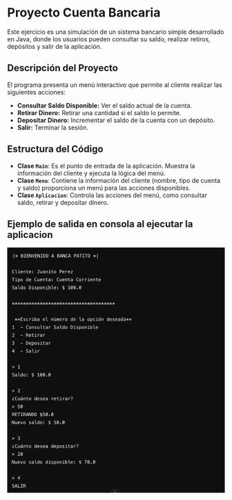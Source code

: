 # Proyecto Cuenta Bancaria
Este ejercicio es una simulación de un sistema bancario simple desarrollado en Java, donde los usuarios pueden consultar su saldo, realizar retiros, depósitos y salir de la aplicación.

## Descripción del Proyecto

El programa presenta un menú interactivo que permite al cliente realizar las siguientes acciones:
- **Consultar Saldo Disponible:** Ver el saldo actual de la cuenta.
- **Retirar Dinero:** Retirar una cantidad si el saldo lo permite.
- **Depositar Dinero:** Incrementar el saldo de la cuenta con un depósito.
- **Salir:** Terminar la sesión.
  
## Estructura del Código

- **Clase `Main`**: Es el punto de entrada de la aplicación. Muestra la información del cliente y ejecuta la lógica del menú.
- **Clase `Menu`**: Contiene la información del cliente (nombre, tipo de cuenta y saldo)  proporciona un menú para las acciones disponibles.
- **Clase `Aplicacion`**: Controla las acciones del menú, como consultar saldo, retirar y depositar dinero.

## Ejemplo de salida en consola al ejecutar la aplicacion

![Ejemplo de salida en consola al ejecutar la aplicacion ](img.png)
